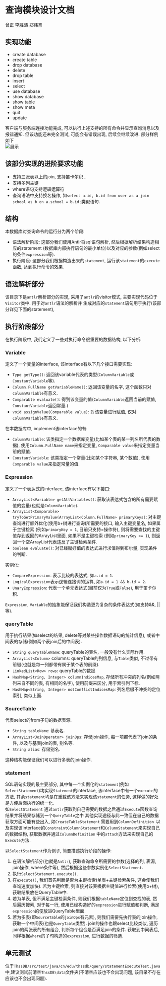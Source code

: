 # 查询模块设计文档
曾正 李胜涛 郑炜熹

## 实现功能

* create database
* create table  
* drop database
* delete
* drop table
* insert
* select
* use database
* show database
* show table
* show meta
* quit
* update

客户端与服务端连接功能完成, 可以执行上述支持的所有命令并显示查询消息以及报错通知. 但该功能还未完全测试, 可能会有错误出现, 后续会继续改进. 部分样例如下  
![展示]([./客户端展示1.png](https://tva1.sinaimg.cn/large/007S8ZIlgy1gfs4sm64myj30bv0d3wez.jpg))

## 该部分实现的进阶要求功能
* 支持三张表以上的join, 支持笛卡尔积`,`.
* 支持多列主键
* where语句支持逻辑运算符
* 查询语法中支持换名操作, 如`select a.id, b.id from user as a join school as b on a.school = b.id;`类似语句.

## 结构

本数据库对查询命令的运行分为两个阶段:

- 语法解析阶段: 这部分我们使用Antlr将sql语句解析, 然后根据解析结果构造相应的statement
(数据库内部执行语句的最小单位)以及对应的参数(例如select的条件`expression`等).
- 执行阶段: 这部分我们根据构造出来的`statement`, 运行该`statement`的`execute`函数, 
达到执行命令的效果.

## 语法解析部分

该目录下是`antlr`解析部分的实现, 采用了`antlr`的visitor模式, 主要实现代码位于`Visitor`类中. 用于对`antlr`语法的解析并
生成对应的`statement`语句用于执行(该部分详见下面的statement), 


## 执行阶段部分

在执行阶段中, 我们定义了一些对执行命令很重要的数据结构, 以下分析:

### Variable
定义了一个变量的interface, 该interface有以下几个接口需要实现:

- `Type getType()`: 返回该variable代表的类型(`ColumnVariable`或`ConstantVariable`等).
- `Column.FullName getVariableName()`: 返回该变量的名字, 这个函数只对`ColumnVariable`有意义.
- `Comparable evaluate()`: 得到该变量的值(`ColumnVariable`返回当前的赋值, `ConstantVariable`返回常量.)
- `void assignValue(Comparable value)`: 对该变量进行赋值, 仅对`ColumnVariable`有意义.

在本数据库中, implement该interface的有:

- `ColumnVariable`: 该类指定一个数据库变量(比如某个表的某一列名所代表的数据), 
使用`Column.FullName name`来指定变量, `Comparable value`来指定变量当前的赋值. 
- `ConstantVariable`: 该类指定一个常量(比如某个字符串, 某个数值), 
使用`Comparable value`来指定常量的值.

### Expression
定义了一个表达式的interface, 该interface有以下接口:

- `ArrayList<Variable> getAllVariables()`: 获取该表达式包含的所有需要赋值的变量(也就是`ColumnVariable`).
- `ArrayList<Comparable> tryToGetPrimaryValue(ArrayList<Column.FullName> primaryKeys)`:
对主键查询进行额外优化(使用b+树进行查询)所需要的接口, 输入主键变量名, 如果属于主键检索
(例如`primaryKey = 1`, 目前只支持=操作符), 则将需要查找的主键值存到返回的ArrayList里面, 如果不是主键检索
(例如`primaryKey >= 1`), 则返回一个空ArrayList代表违反了主键检索条件.
- `boolean evaluate()`: 对已经赋好值的表达式进行求值得到布尔量, 实现条件的判断. 

实例化:

- `CompareExpression`: 表示比较的表达式, 如`a.id = 1`.
- `LogicalExpression`表示逻辑连接词的运算, 如`a.id = 1 && b.id = 2`.
- `UnaryExpression`: 代表一个单元表达式(目前仅为`True`或`False`), 用于笛卡尔积.

`Expression`, `Variable`的抽象能保证我们构造更为复杂的条件表达式(如支持&&, ||等).

### queryTable

用于执行结果(如select的结果, delete等对某些操作数据语句的统计信息), 
或者中间表的存储(例如两个表join后的中间表). 

- `String queryTableName`: queryTable的表名, 一般没有什么实际作用.
- `ArrayList<Column>` columns: queryTable的列信息, 与`Table`类似, 不过带有前缀(也就是每一列都带有属于某个表的前缀).
- `LinkedList<Row> rows`: queryTable的数据.
- `HashMap<String, Integer> columnIndicesMap`, 存储所有冲突的列名(例如两列来自不同的表, 有相同的名字),
使用前缀来区分, 用于索引列下标.
- `HashMap<String, Integer> notConflictIndicesMap`: 列名后缀不冲突的定位索引, 类似上面.

### SourceTable

代表select的from子句的数据表源.

- `String tableName`: 基表名.
- `ArrayList<JoinOperator> joinOps`: 存储join操作, 每一项都代表了join的条件, 以及与基表join的表, 别名等.
- `String alias`: 存储别名.

这种结构能保证我们可以进行多表的join操作.


### statement
SQL语句实现的最主要部分, 其中每一个实例化的`statement`(例如`SelectStatement`)均实现`Statement`的interface, 该interface中有一个`execute`的方法,
其余`statement`均是在重载该方法来实现该`statement`的任务, 这样做的好处是方便后面执行的统一化.  
如`SelectStatement` 通过`antlr`获取到自己需要的数据之后通过`Execute`函数查询结果并将结果存储到一个`QueryTable`之中
其他实现途径与此一致但在自己的数据获取方面可能有些出入, 如`CreateTableStatement` 需要用到`ColumnDefinition
`以及实现该interface的`ConstraintColumnStatement`和`ColumnStatement`来实现自己的数据结构, 获取数据并通过`ColumnDefinition`
中的`attach`方法来实现自己的`Execute`方法.

以`SelectStatement`作为例子, 简要描述执行阶段的操作:

1. 在语法解析部分(也就是`Antlr`), 获取查询命令所需要的参数(选择的列, 表源, join操作, where条件等), 
然后根据这些参数实例化`SelectStatement`.
2. 执行`SelectStatement.execute()`.
3. 在`execute()`, 我们首先判断是否为主键检索(单表+主键检索条件, 这会使我们查询速度加快). 
若为主键检索, 则直接对该表根据主键值进行检索(使用b+树), 获取结果放在QueryTable中.
4. 若为单表, 但不满足主键检索条件, 则我们根据`tableName`定位到查找的表, 然后遍历搜索, 
对于每一行, 使用已经构造好的`expression`进行赋值和判断, 满足`expression`的便放进QueryTable里面.
5. 若为多表(即`SourceTable`的`joinOps`有元素), 则我们需要先执行表的join操作, 
获取一个中间表(也是`QueryTable`类型). join的操作也跟select比较类似, 遍历join的两张表的所有组合,
判断每个组合是否满足join的条件. 获取到中间表后, 同样根据`where`的子句构造的`expression`,
进行数据的筛选.



## 单元测试
位于`ThssDB/src/test/java/cn/edu/thssdb/query/statementExecuteTest.java`中,建议测试前清空`ThssDB\data`文件夹(不清空应该也不会出现问题,
该目录不存在应该也不会出现问题).